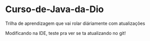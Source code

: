 # Curso-de-Java-da-Dio
Trilha de aprendizagem que vai rolar diáriamente com atualizações

Modificando na IDE, teste pra ver se ta atualizando no git!

